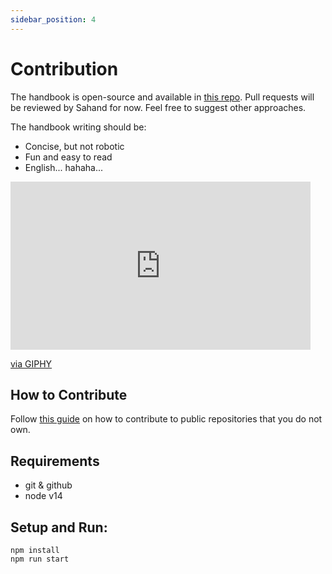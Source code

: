 ```yaml
---
sidebar_position: 4
---
```

# Contribution

The handbook is open-source and available in [this repo](https://github.com/getcoding-ca/handbook). Pull requests will be reviewed by Sahand for now. Feel free to suggest other approaches.

The handbook writing should be:
- Concise, but not robotic
- Fun and easy to read
- English... hahaha...

<iframe src="https://giphy.com/embed/iqfYgtx8oWw4o" width="480" height="269" frameBorder="0" class="giphy-embed" allowFullScreen></iframe><p><a href="https://giphy.com/gifs/iqfYgtx8oWw4o">via GIPHY</a></p>

## How to Contribute

Follow [this guide](https://github.com/firstcontributions/first-contributions) on how to contribute to public repositories that you do not own.

## Requirements

- git & github
- node v14

## Setup and Run:

```
npm install
npm run start
```